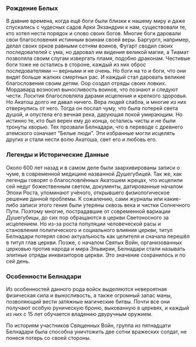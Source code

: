 ### Рождение Белых
В давние времена, когда ещё боги были близки к нашему миру и даже спускались с чудесных садов Арки Экзандрии к нам, существовали те, кто хотел нести порядок и слово своих богов. Многие боги даровали свои благословения истинным воинам своей веры. Баргургл, например, делал своих орков равными сотням воинов, Фугарт сводил своих последователей с ума, но даровал им видения великой магии, а Тиамат позволяла своим слугам извергать пламя, подобно драконам. Честивые боги тоже не остались в стороне, каждый из них оброс последователями — верными и не очень. Но боги на то и боги, что они видят больше жалких смертных рас. И каждый стал даровать великие благословения своим детям. Оор создал отряды своих ловких. Мордавард возносил выносливость воинов, что познают и следуют чести. Лосктия благословляла дарами исцеления и крепкого здоровья. Но Акатош долго не давал ничего. Вера людей слабла, и многие из них отвернулись от него. Тогда он послал чуму, что была потерей света душой, и опустела его вечная река, дарующая покой умирающим. Но истинно те, кто был верен ему до конца, остались чисты и не были тронуты хворью. Тех прозвали Белнадари, что в переводе с древнего атемского означает "Белые люди". Эти избранные могли исцелять других и стали нести волю Акатоша, свет его и любовь его.
### Легенды и Исторические Данные
Около 600 лет назад и в самом деле были заархивированы записи о чуме, в современной медицине названной Душегубицей. Так же, как легенды говорят о благословлённых Акатошем жрецах, что исцелили сей недуг божественным светом, документы, датированные началом Эпохи Роста, упоминают учёного, открывшего физиологическое решение данной проблемы. К сожалению, сами журналы или какие-либо записи этого гения были утеряны сквозь века и чистки Солнечного Пути. Поэтому многие, пострадавшие от современной вариации Душегубицы, до сих пор обращаются в церкви Светоносного за исцелением. Но из-за роста популяции человеческой расы и становления политического и социального влияния церкви, титул Белнадари потерял свою актуальность как целителя и сначала перешёл в титул глав церкви. Позже, с началом Святых Войн, организованных церковью против народа и мира Эльвирии, Белнадари стали называть элитные отряды инквизиторов церкви. Это значение сохранилось и по сей день.
### Особенности Белнадари
Из особенностей данного рода войск выделяются невероятная физическая сила и выносливость, а также огромный запас маны, позволяющий вести затяжные магические битвы. Почти все они получают особую руническую броню, выкованную в церквях, и каждый из них с 15 лет обучается владению двуручным оружием.

По историям участников Священных Войн, группа из пятнадцати Белнадари была способна уничтожить две сотни вражеских солдат, не понеся потерь со своей стороны.